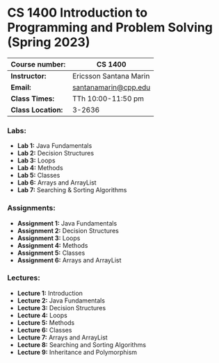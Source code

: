 # CS 1400 Introduction to Programming and Problem Solving (Spring 2023)

|**Course number:** | CS 1400                      |
|-------------------|------------------------------|
|**Instructor:**    | Ericsson Santana Marin       |
|**Email:**         | santanamarin@cpp.edu         |
|**Class Times:**   | TTh 10:00-11:50 pm           |
|**Class Location:**| 3-2636                       |

### Labs:

  * **Lab 1:** Java Fundamentals
  * **Lab 2:** Decision Structures
  * **Lab 3:** Loops
  * **Lab 4:** Methods
  * **Lab 5:** Classes
  * **Lab 6:** Arrays and ArrayList
  * **Lab 7:** Searching & Sorting Algorithms

### Assignments:

  * **Assignment 1:** Java Fundamentals
  * **Assignment 2:** Decision Structures
  * **Assignment 3:** Loops
  * **Assignment 4:** Methods
  * **Assignment 5:** Classes
  * **Assignment 6:** Arrays and ArrayList

### Lectures:

  * **Lecture 1:** Introduction
  * **Lecture 2:** Java Fundamentals
  * **Lecture 3:** Decision Structures
  * **Lecture 4:** Loops
  * **Lecture 5:** Methods
  * **Lecture 6:** Classes
  * **Lecture 7:** Arrays and ArrayList
  * **Lecture 8:** Searching and Sorting Algorithms
  * **Lecture 9:** Inheritance and Polymorphism